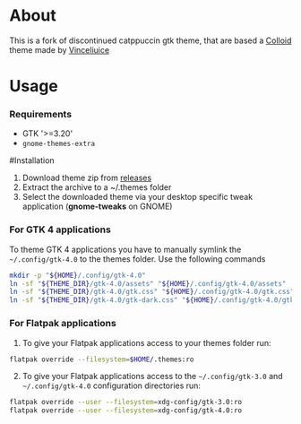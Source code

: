 # About

This is a fork of discontinued catppuccin gtk theme, that are based a [Colloid](https://github.com/vinceliuice/Colloid-gtk-theme) theme made by [Vinceliuice](https://github.com/vinceliuice)

# Usage 

### Requirements
- GTK '>=3.20'
- `gnome-themes-extra`

#Installation

1. Download theme zip from [releases](https://github.com/VanillaDaFur/catppuccin-gtk/releases/)
2. Extract the archive to a ~/.themes folder
3. Select the downloaded theme via your desktop specific tweak application (**gnome-tweaks** on GNOME)

### For GTK 4 applications
To theme GTK 4 applications you have to manually symlink the `~/.config/gtk-4.0` to the themes folder. Use the following commands

```bash
mkdir -p "${HOME}/.config/gtk-4.0"
ln -sf "${THEME_DIR}/gtk-4.0/assets" "${HOME}/.config/gtk-4.0/assets"
ln -sf "${THEME_DIR}/gtk-4.0/gtk.css" "${HOME}/.config/gtk-4.0/gtk.css"
ln -sf "${THEME_DIR}/gtk-4.0/gtk-dark.css" "${HOME}/.config/gtk-4.0/gtk-dark.css"
```

### For Flatpak applications

1. To give your Flatpak applications access to your themes folder run:

```bash
flatpak override --filesystem=$HOME/.themes:ro
```

2. To give your Flatpak applications access to the `~/.config/gtk-3.0` and `~/.config/gtk-4.0` configuration directories run:

```bash
flatpak override --user --filesystem=xdg-config/gtk-3.0:ro
flatpak override --user --filesystem=xdg-config/gtk-4.0:ro
```

